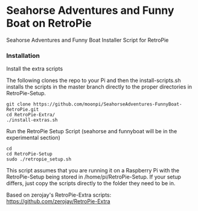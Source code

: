 # Seahorse Adventures and Funny Boat on RetroPie
Seahorse Adventures and Funny Boat Installer Script for RetroPie
### Installation 

Install the extra scripts

The following clones the repo to your Pi and then the install-scripts.sh installs the scripts in the master branch directly to the proper directories in RetroPie-Setup.

```
git clone https://github.com/moonpi/SeahorseAdventures-FunnyBoat-RetroPie.git
cd RetroPie-Extra/
./install-extras.sh
```
Run the RetroPie Setup Script (seahorse and funnyboat will be in the experimental section)
```
cd
cd RetroPie-Setup
sudo ./retropie_setup.sh
```

This script assumes that you are running it on a Raspberry Pi with the RetroPie-Setup being stored in /home/pi/RetroPie-Setup. If your setup differs, just copy the scripts directly to the folder they need to be in.

Based on zerojay's RetroPie-Extra scripts: https://github.com/zerojay/RetroPie-Extra

